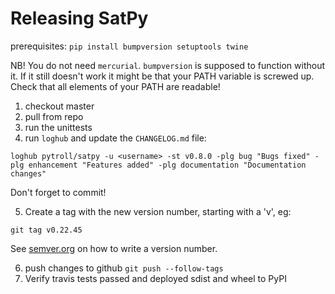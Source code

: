 # Releasing SatPy

prerequisites: `pip install bumpversion setuptools twine`

NB! You do not need `mercurial`. `bumpversion` is supposed to function without it. If it still doesn't work it might be that your PATH variable is screwed up. Check that all elements of your PATH are readable!

1. checkout master
2. pull from repo
3. run the unittests
4. run `loghub` and update the `CHANGELOG.md` file:

```
loghub pytroll/satpy -u <username> -st v0.8.0 -plg bug "Bugs fixed" -plg enhancement "Features added" -plg documentation "Documentation changes"
```

Don't forget to commit!

5. Create a tag with the new version number, starting with a 'v', eg:

```
git tag v0.22.45
```

See [semver.org](http://semver.org/) on how to write a version number.



6. push changes to github `git push --follow-tags`
7. Verify travis tests passed and deployed sdist and wheel to PyPI
